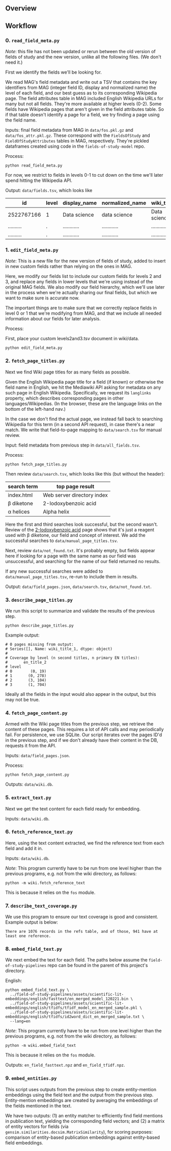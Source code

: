 ## Overview

## Workflow

### 0. `read_field_meta.py`

*Note*: this file has not been updated or rerun between the old version of fields of study and the new version, unlike all the following files. (We don't need it.)

First we identify the fields we'll be looking for.

We read MAG's field metadata and write out a TSV that contains the key identifiers from MAG (integer field ID, display 
and normalized name) the level of each field, and our best guess as to its corresponding Wikipedia page. 
The field attributes table in MAG included English Wikipedia URLs for many but not all fields.
They're more available at higher levels (0-2).
Some fields have Wikipedia pages that aren't given in the field attributes table.
So if that table doesn't identify a page for a field, we try finding a page using the field name.

Inputs: final field metadata from MAG in `data/fos.pkl.gz` and `data/fos_attr.pkl.gz`. 
These correspond with the `FieldsOfStudy` and `FieldOfStudyAttributes` tables in MAG, respectively.
They're pickled dataframes created using code in the `fields-of-study-model` repo.

Process: 
```shell
python read_field_meta.py
```

For now, we restrict to fields in levels 0-1 to cut down on the time we'll later spend hitting the Wikipedia API.

Output: `data/fields.tsv`, which looks like

| id         | level | display_name | normalized_name | wiki_title   |
| ---------- | ----- | ------------ | --------------- | ------------ |
| 2522767166 |     1 | Data science | data science    | Data science |
| .......... |     . | ............ | ............    | ............ |
| .......... |     . | ............ | ............    | ............ |

### 1. `edit_field_meta.py`

*Note*: This is a new file for the new version of fields of study, added to insert in new custom fields rather than relying on the ones in MAG.

Here, we modify our fields list to include our custom fields for levels 2 and 3, and replace any fields in lower levels that we're using instead of the original MAG fields. We also modify our field hierarchy, which we'll use later in the process when we're actually sharing our final fields, but which we want to make sure is accurate now.

The important things are to make sure that we correctly replace fields in level 0 or 1 that we're modifying from MAG, and that we include all needed information about our fields for later analysis.

Process:

First, place your custom levels2and3.tsv document in wiki/data.

```shell
python edit_field_meta.py
```

### 2. `fetch_page_titles.py`

Next we find Wiki page titles for as many fields as possible.

Given the English Wikipedia page title for a field (if known) or otherwise the field name in English, we hit the 
Mediawiki API asking for metadata on any such page in English Wikipedia. Specifically, we request its `langlinks`
property, which describes corresponding pages in other languages/Wikipedias. (In the browser, these are the language 
links on the bottom of the left-hand nav.)

In the case we don't find the actual page, we instead fall back to searching Wikipedia for this term (in a second API request), in case
   there's a near match. We write that field-to-page mapping to `data/search.tsv` for manual review.

Input: field metadata from previous step in `data/all_fields.tsv`.

Process:
```shell
python fetch_page_titles.py
```

Then review `data/search.tsv`, which looks like this (but without the header):

| search term | top page result           |
|------------|----------------------------|
| index.html | Web server directory index |
| β diketone | 2-Iodoxybenzoic acid       |
| α helices  | Alpha helix                |

Here the first and third searches look successful, but the second wasn't. 
Review of the [2-Iodoxybenzoic acid](https://en.wikipedia.org/wiki/2-Iodoxybenzoic_acid#Oxidation_of_%CE%B2-hydroxyketones_to_%CE%B2-diketones)
page shows that it's just a reagent used with β diketone, our field and concept of interest.
We add the successful searches to `data/manual_page_titles.tsv`.

Next, review `data/not_found.txt`. 
It's probably empty, but fields appear here if looking for a page with the same name as our field was unsuccessful, and 
searching for the name of our field returned no results.

If any new successful searches were added to `data/manual_page_titles.tsv`, re-run to include them in results.

Output: `data/field_pages.json`, `data/search.tsv`, `data/not_found.txt`.

### 3. `describe_page_titles.py`

We run this script to summarize and validate the results of the previous step.

```shell
python describe_page_titles.py
```

Example output:
```shell
# 0 pages missing from output:
# Series([], Name: wiki_title_1, dtype: object)
# 
# Coverage by level (n second titles, n primary EN titles):
#       en_title_2
# level           
# 0        (0, 19)
# 1       (0, 278)
# 2       (3, 104)
# 3       (1, 704)
```

Ideally all the fields in the input would also appear in the output, but this may not be true.

### 4. `fetch_page_content.py`

Armed with the Wiki page titles from the previous step, we retrieve the content of these pages.
This requires a lot of API calls and may periodically fail.
For persistence, we use SQLite.
Our script iterates over the pages ID'd in the previous step, and if we don't already have their content in the DB,
requests it from the API.

Inputs: `data/field_pages.json`.

Process:
```shell
python fetch_page_content.py
```

Outputs: `data/wiki.db`.

### 5. `extract_text.py`

Next we get the text content for each field ready for embedding.

Inputs: `data/wiki.db`.

### 6. `fetch_reference_text.py`

Here, using the text content extracted, we find the reference text from each field and add it in.

Inputs: `data/wiki.db`.

*Note*: This program currently have to be run from one level higher than the previous programs, e.g. not from the wiki directory, as follows:

`python -m wiki.fetch_reference_text`

This is because it relies on the `fos` module.

### 7. `describe_text_coverage.py`

We use this program to ensure our text coverage is good and consistent. Example output is below:

```There are 1076 records in the refs table, and of those, 941 have at least one reference.```

### 8. `embed_field_text.py`

We next embed the text for each field.
The paths below assume the `field-of-study-pipelines` repo can be found in the parent of this project's directory. 

English:

```shell
python embed_field_text.py \
  ../field-of-study-pipelines/assets/scientific-lit-embeddings/english/fasttext/en_merged_model_120221.bin \
  ../field-of-study-pipelines/assets/scientific-lit-embeddings/english/tfidfs/tfidf_model_en_merged_sample.pkl \
  ../field-of-study-pipelines/assets/scientific-lit-embeddings/english/tfidfs/id2word_dict_en_merged_sample.txt \
  --lang=en
```

*Note*: This program currently have to be run from one level higher than the previous programs, e.g. not from the wiki directory, as follows:

`python -m wiki.embed_field_text`

This is because it relies on the `fos` module.

Outputs: `en_field_fasttext.npz` and `en_field_tfidf.npz`.

### 9. `embed_entities.py`

This script uses outputs from the previous step to create entity-mention embeddings using the field text and the output from the previous step. 
Entity-mention embeddings are created by averaging the embeddings of the fields mentioned in the text.

We have two outputs: (1) an entity matcher to efficiently find field mentions in publication text, yielding
the corresponding field vectors; and (2) a matrix of entity vectors for fields (via `gensim.similarities.docsim.MatrixSimilarity`), for scoring purposes: comparison of entity-based publication embeddings against entity-based field embeddings.
